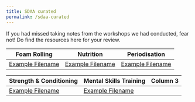 ```yaml
---
title: SDAA curated
permalink: /sdaa-curated
---
```

If you had missed taking notes from the workshops we had conducted, fear not! Do find the resources here for your review.



| Foam Rolling | Nutrition | Periodisation |
| -------- | -------- | -------- |
| [Example Filename](/files/workshops-by-tp/Sports%20Leaders%20Workshop%202021_Recovery.pdf)   | [Example Filename](/files/workshops-by-tp/Sports%20Leaders%20Workshop%202021_Nutrition.pdf)   | [Example Filename](/files/workshops-by-tp/Sports%20Leaders%20Workhop_Periodisation.pdf)     |




| Strength & Conditioning | Mental Skills Training | Column 3 |
| -------- | -------- | -------- |
| [Example Filename](/files/workshops-by-tp/Sports%20Leaders%20Workshop%202021_SnC.pdf) | [Example Filename](/files/workshops-by-tp/Sports%20Leaders%20Workshop_Mental%20Skills.pdf)|  |

